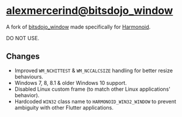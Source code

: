 # [alexmercerind@bitsdojo_window](https://github.com/alexmercerind/bitsdojo_window)

A fork of [bitsdojo_window](https://github.com/bitsdojo/bitsdojo_window) made specifically for [Harmonoid](https://github.com/harmonoid/harmonoid).

DO NOT USE.

## Changes

- Improved `WM_NCHITTEST` & `WM_NCCALCSIZE` handling for better resize behaviours.
- Windows 7, 8, 8.1 & older Windows 10 support.
- Disabled Linux custom frame (to match other Linux applications' behavior).
- Hardcoded `WIN32` class name to `HARMONOID_WIN32_WINDOW` to prevent ambiguity with other Flutter applications.

